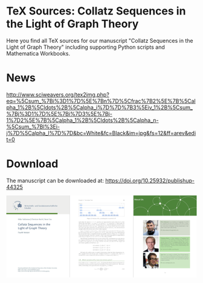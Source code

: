 # TeX Sources: Collatz Sequences in the Light of Graph Theory

Here you find all TeX sources for our manuscript "Collatz Sequences in the Light of Graph Theory" including supporting Python scripts and Mathematica Workbooks.

# News

http://www.sciweavers.org/tex2img.php?eq=%5Csum_%7Bi%3D1%7D%5E%7Bn%7D%5Cfrac%7B2%5E%7B%5Calpha_1%2B%5Cldots%2B%5Calpha_i%7D%7D%7B3%5Eiv_1%2B%5Csum_%7Bj%3D1%7D%5E%7Bi%7D3%5E%7Bj-1%7D2%5E%7B%5Calpha_1%2B%5Cldots%2B%5Calpha_n-%5Csum_%7Bl%3Ei-j%7D%5Calpha_l%7D%7D&bc=White&fc=Black&im=jpg&fs=12&ff=arev&edit=0

# Download
The manuscript can be downloaded at:
https://doi.org/10.25932/publishup-44325

<img src="img/book.png" />


